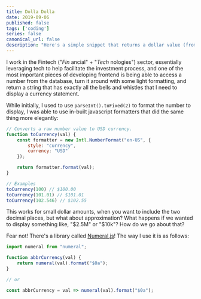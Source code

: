 ```yaml
---
title: Dolla Dolla
date: 2019-09-06
published: false
tags: ['coding']
series: false
canonical_url: false
description: "Here's a simple snippet that returns a dollar value (from a raw number)"
---
```


I work in the Fintech ("_Fin_ ancial" + "_Tech_ nologies") sector, essentially leveraging tech to help facilitate the investment process, and one of the most important pieces of developing frontend is being able to access a number from the database, turn it around with some light formatting, and return a string that has exactly all the bells and whistles that I need to display a currency statement.

While initially, I used to use `parseInt().toFixed(2)` to format the number to display, I was able to use in-built javascript formatters that did the same thing more elegantly:

```javascript
// Converts a raw number value to USD currency.
function toCurrency(val) {
    const formatter = new Intl.NumberFormat("en-US", {
        style: "currency",
        currency: "USD"
    });

    return formatter.format(val);
}

// Examples
toCurrency(100) // $100.00
toCurrency(101.01) // $101.01
toCurrency(102.546) // $102.55
```

This works for small dollar amounts, when you want to include the two decimal places, but what about approximation? What happens if we wanted to display something like, "$2.5M" or "$10k"? How do we go about that?

Fear not! There's a library called [Numeral.js](https://google.com)! The way I use it is as follows:

```javascript
import numeral from "numeral";

function abbrCurrency(val) {
    return numeral(val).format("$0a");
}

// or

const abbrCurrency = val => numeral(val).format("$0a");
```
